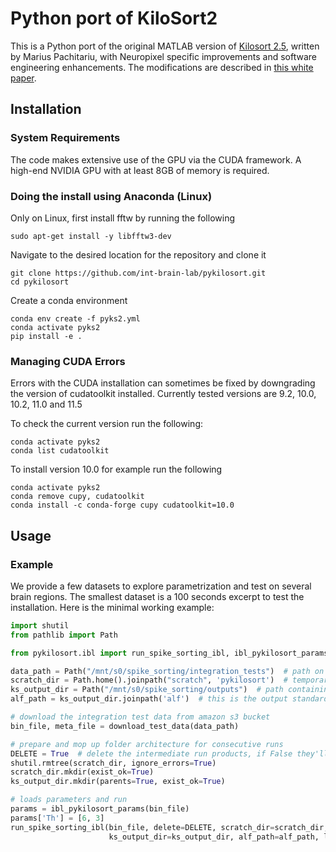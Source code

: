 # Python port of KiloSort2

This is a Python port of the original MATLAB version of [Kilosort 2.5](https://github.com/MouseLand/Kilosort), written by Marius Pachitariu, with Neuropixel specific improvements and software engineering enhancements.
The modifications are described in [this white paper](https://doi.org/10.6084/m9.figshare.19705522.v3).

## Installation 

### System Requirements

The code makes extensive use of the GPU via the CUDA framework. A high-end NVIDIA GPU with at least 8GB of memory is required.


### Doing the install using Anaconda (Linux)

Only on Linux, first install fftw by running the following 
    
    sudo apt-get install -y libfftw3-dev

Navigate to the desired location for the repository and clone it

    git clone https://github.com/int-brain-lab/pykilosort.git
    cd pykilosort

Create a conda environment

    conda env create -f pyks2.yml
    conda activate pyks2
    pip install -e .
    

### Managing CUDA Errors

Errors with the CUDA installation can sometimes be fixed by downgrading
the version of cudatoolkit installed. Currently tested versions are 9.2,
10.0, 10.2, 11.0 and 11.5

To check the current version run the following:

    conda activate pyks2
    conda list cudatoolkit

To install version 10.0 for example run the following

    conda activate pyks2
    conda remove cupy, cudatoolkit
    conda install -c conda-forge cupy cudatoolkit=10.0


## Usage

### Example

We provide a few datasets to explore parametrization and test on several brain regions.
The smallest dataset is a 100 seconds excerpt to test the installation. Here is the minimal working example:

```python
import shutil
from pathlib import Path

from pykilosort.ibl import run_spike_sorting_ibl, ibl_pykilosort_params, download_test_data

data_path = Path("/mnt/s0/spike_sorting/integration_tests")  # path on which the raw data will be downloaded
scratch_dir = Path.home().joinpath("scratch", 'pykilosort')  # temporary path on which intermediate raw data will be written, we highly recommend a SSD drive
ks_output_dir = Path("/mnt/s0/spike_sorting/outputs")  # path containing the kilosort output unprocessed
alf_path = ks_output_dir.joinpath('alf')  # this is the output standardized as per IBL standards (SI units, ALF convention)

# download the integration test data from amazon s3 bucket
bin_file, meta_file = download_test_data(data_path)

# prepare and mop up folder architecture for consecutive runs
DELETE = True  # delete the intermediate run products, if False they'll be copied over to the output directory for debugging
shutil.rmtree(scratch_dir, ignore_errors=True)
scratch_dir.mkdir(exist_ok=True)
ks_output_dir.mkdir(parents=True, exist_ok=True)

# loads parameters and run
params = ibl_pykilosort_params(bin_file)
params['Th'] = [6, 3]
run_spike_sorting_ibl(bin_file, delete=DELETE, scratch_dir=scratch_dir,
                      ks_output_dir=ks_output_dir, alf_path=alf_path, log_level='INFO', params=params)
```
